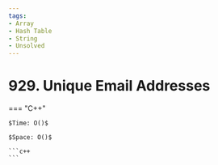 ```yaml
---
tags:
- Array
- Hash Table
- String
- Unsolved
---
```



# 929. Unique Email Addresses

=== "C++"

    $Time: O()$

    $Space: O()$

    ```c++
    ```